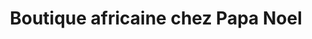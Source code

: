 ---
title: "Boutique africaine chez Papa Noel"
url: /riviere-du-loup/boutique-africaine-chez-papa-noel/
shop: shop
---